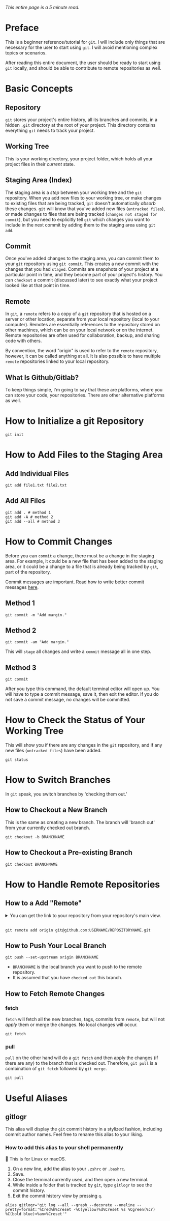 _This entire page is a 5 minute read._

# Preface

This is a beginner reference/tutorial for `git`. I will include only things that are necessary for the user to start using `git`. I will avoid mentioning complex topics or scenarios.

After reading this entire document, the user should be ready to start using `git` locally, and should be able to contribute to remote repositories as well.

# Basic Concepts

## Repository

`git` stores your project's entire history, all its branches and commits, in a hidden `.git` directory at the root of your project. This directory contains everything `git` needs to track your project.

## Working Tree

This is your working directory, your project folder, which holds all your project files in their _current_ state.

## Staging Area (Index)

The staging area is a _step_ between your working tree and the `git` repository. When you add new files to your working tree, or make changes to existing files that are being tracked, `git` doesn't automatically _absorb_ these changes. `git` will know that you've added new files (`untracked files`), or made changes to files that are being tracked (`changes not staged for commit`), but you need to explicitly tell `git` which changes you want to include in the next commit by adding them to the staging area using `git add`.

## Commit

Once you've added changes to the staging area, you can commit them to your `git` repository using `git commit`. This creates a new commit with the changes that you had `staged`. Commits are snapshots of your project at a particular point in time, and they become part of your project's history. You can `checkout` a commit (discussed later) to see exactly what your project looked like at that point in time.

## Remote

In `git`, a `remote` refers to a copy of a `git` repository that is hosted on a server or other location, separate from your local repository (local to your computer). Remotes are essentially references to the repository stored on other machines, which can be on your local network or on the internet. Remote repositories are often used for collaboration, backup, and sharing code with others.

By convention, the word "origin" is used to refer to the `remote` repository, however, it can be called anything at all. It is also possible to have multiple `remote` repositories linked to your local repository.

<!-- give example with gitlab and github as remotes -->

## What Is Github/Gitlab?

To keep things simple, I'm going to say that these are platforms, where you can store your code, your repositories. There are other alternative platforms as well.

# How to Initialize a git Repository

```shell
git init
```

# How to Add Files to the Staging Area

## Add Individual Files

```shell
git add file1.txt file2.txt
```

## Add All Files

```shell
git add . # method 1
git add -A # method 2
git add --all # method 3

```

# How to Commit Changes

Before you can `commit` a change, there must be a change in the staging area. For example, it could be a new file that has been added to the staging area, or it could be a change to a file that is already being tracked by `git`, part of the repository.

Commit messages are important. Read how to write better commit messages [here](https://www.freecodecamp.org/news/how-to-write-better-git-commit-messages/).

## Method 1

```shell
git commit -m "Add margin."
```

## Method 2

```shell
git commit -am "Add margin."
```

This will `stage` all changes and write a `commit` message all in one step.

## Method 3

```shell
git commit
```

After you type this command, the default terminal editor will open up. You will have to type a commit message, save it, then exit the editor. If you do not save a commit message, no changes will be committed.

# How to Check the Status of Your Working Tree

This will show you if there are any changes in the `git` repository, and if any new files (`untracked files`) have been added.

```shell
git status
```

# How to Switch Branches

In `git` speak, you switch branches by 'checking them out.'

## How to Checkout a New Branch

This is the same as creating a new branch. The branch will 'branch out' from your currently checked out branch.

```shell
git checkout -b BRANCHNAME
```

## How to Checkout a Pre-existing Branch

```shell
git checkout BRANCHNAME
```

# How to Handle Remote Repositories

## How to a Add "Remote"

<details>
<summary>You can get the link to your repository from your repository's main view.</summary>
<img src='./images/repo-link.png'>
</details><br>

```shell
git remote add origin git@github.com:USERNAME/REPOSITORYNAME.git
```

## How to Push Your Local Branch

```shell
git push --set-upstream origin BRANCHNAME
```

- `BRANCHNAME` is the local branch you want to push to the remote repository.
- It is assumed that you have `checked out` this branch.

## How to Fetch Remote Changes

### fetch

`fetch` will fetch all the new branches, tags, commits from `remote`, but will not _apply_ them or merge the changes. No local changes will occur.

```shell
git fetch
```

### pull

`pull` on the other hand will do a `git fetch` and then apply the changes (if there are any) to the branch that is checked out. Therefore, `git pull` is a combination of `git fetch` followed by `git merge`.

```shell
git pull
```

<!-- # Example git Workflow

```shell
git init
git add .
git commit -m "First commit."
``` -->

# Useful Aliases

## gitlogr

This alias will display the `git` commit history in a stylized fashion, including commit author names. Feel free to rename this alias to your liking.

### How to add this alias to your shell permanently

📝 This is for Linux or macOS.

1. On a new line, add the alias to your `.zshrc` or `.bashrc`.
2. Save.
3. Close the terminal currently used, and then open a new terminal.
4. While inside a folder that is tracked by `git`, type `gitlogr` to see the commit history.
5. Exit the commit history view by pressing `q`.

```shell
alias gitlogr="git log --all --graph --decorate --oneline --pretty=format:'%Cred%h%Creset -%C(yellow)%d%Creset %s %Cgreen(%cr) %C(bold blue)<%an>%Creset'"
```

